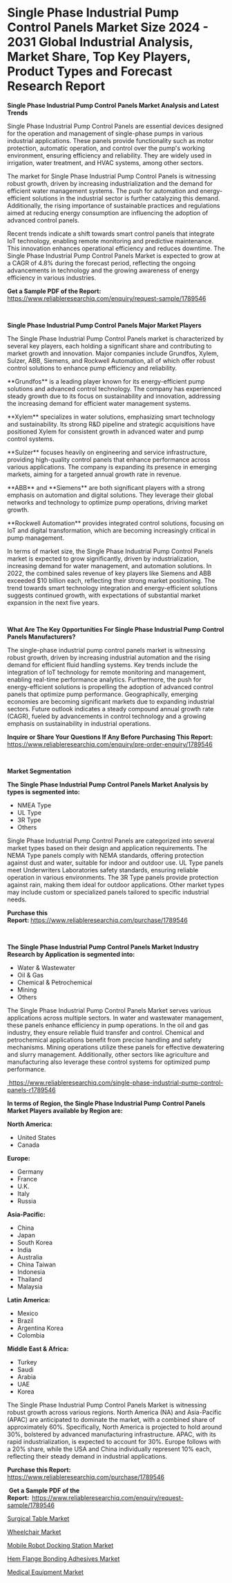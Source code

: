 <p><h1>Single Phase Industrial Pump Control Panels Market Size 2024 - 2031 Global Industrial Analysis, Market Share, Top Key Players, Product Types and Forecast Research Report</h1></p><p><strong>Single Phase Industrial Pump Control Panels Market Analysis and Latest Trends</strong></p>
<p><p>Single Phase Industrial Pump Control Panels are essential devices designed for the operation and management of single-phase pumps in various industrial applications. These panels provide functionality such as motor protection, automatic operation, and control over the pump's working environment, ensuring efficiency and reliability. They are widely used in irrigation, water treatment, and HVAC systems, among other sectors.</p><p>The market for Single Phase Industrial Pump Control Panels is witnessing robust growth, driven by increasing industrialization and the demand for efficient water management systems. The push for automation and energy-efficient solutions in the industrial sector is further catalyzing this demand. Additionally, the rising importance of sustainable practices and regulations aimed at reducing energy consumption are influencing the adoption of advanced control panels.</p><p>Recent trends indicate a shift towards smart control panels that integrate IoT technology, enabling remote monitoring and predictive maintenance. This innovation enhances operational efficiency and reduces downtime. The Single Phase Industrial Pump Control Panels Market is expected to grow at a CAGR of 4.8% during the forecast period, reflecting the ongoing advancements in technology and the growing awareness of energy efficiency in various industries.</p></p>
<p><strong>Get a Sample PDF of the Report:&nbsp;</strong> <a href="https://www.reliableresearchiq.com/enquiry/request-sample/1789546?utm_campaign=114&utm_medium=2&utm_source=Github&utm_content=ia&utm_term=20122024&utm_id=single-phase-industrial-pump-control-panels">https://www.reliableresearchiq.com/enquiry/request-sample/1789546</a></p>
<p>&nbsp;</p>
<p><strong>Single Phase Industrial Pump Control Panels Major Market Players</strong></p>
<p><p>The Single Phase Industrial Pump Control Panels market is characterized by several key players, each holding a significant share and contributing to market growth and innovation. Major companies include Grundfos, Xylem, Sulzer, ABB, Siemens, and Rockwell Automation, all of which offer robust control solutions to enhance pump efficiency and reliability.</p><p>**Grundfos** is a leading player known for its energy-efficient pump solutions and advanced control technology. The company has experienced steady growth due to its focus on sustainability and innovation, addressing the increasing demand for efficient water management systems. </p><p>**Xylem** specializes in water solutions, emphasizing smart technology and sustainability. Its strong R&D pipeline and strategic acquisitions have positioned Xylem for consistent growth in advanced water and pump control systems.</p><p>**Sulzer** focuses heavily on engineering and service infrastructure, providing high-quality control panels that enhance performance across various applications. The company is expanding its presence in emerging markets, aiming for a targeted annual growth rate in revenue.</p><p>**ABB** and **Siemens** are both significant players with a strong emphasis on automation and digital solutions. They leverage their global networks and technology to optimize pump operations, driving market growth. </p><p>**Rockwell Automation** provides integrated control solutions, focusing on IoT and digital transformation, which are becoming increasingly critical in pump management.</p><p>In terms of market size, the Single Phase Industrial Pump Control Panels market is expected to grow significantly, driven by industrialization, increasing demand for water management, and automation solutions. In 2022, the combined sales revenue of key players like Siemens and ABB exceeded $10 billion each, reflecting their strong market positioning. The trend towards smart technology integration and energy-efficient solutions suggests continued growth, with expectations of substantial market expansion in the next five years.</p></p>
<p>&nbsp;</p>
<p><strong>What Are The Key Opportunities For Single Phase Industrial Pump Control Panels Manufacturers?</strong></p>
<p><p>The single-phase industrial pump control panels market is witnessing robust growth, driven by increasing industrial automation and the rising demand for efficient fluid handling systems. Key trends include the integration of IoT technology for remote monitoring and management, enabling real-time performance analytics. Furthermore, the push for energy-efficient solutions is propelling the adoption of advanced control panels that optimize pump performance. Geographically, emerging economies are becoming significant markets due to expanding industrial sectors. Future outlook indicates a steady compound annual growth rate (CAGR), fueled by advancements in control technology and a growing emphasis on sustainability in industrial operations.</p></p>
<p><strong>Inquire or Share Your Questions If Any Before Purchasing This Report:</strong> <a href="https://www.reliableresearchiq.com/enquiry/pre-order-enquiry/1789546?utm_campaign=114&utm_medium=2&utm_source=Github&utm_content=ia&utm_term=20122024&utm_id=single-phase-industrial-pump-control-panels">https://www.reliableresearchiq.com/enquiry/pre-order-enquiry/1789546</a></p>
<p>&nbsp;</p>
<p><strong>Market Segmentation</strong></p>
<p><strong>The Single Phase Industrial Pump Control Panels Market Analysis by types is segmented into:</strong></p>
<p><ul><li>NMEA Type</li><li>UL Type</li><li>3R Type</li><li>Others</li></ul></p>
<p><p>Single Phase Industrial Pump Control Panels are categorized into several market types based on their design and application requirements. The NEMA Type panels comply with NEMA standards, offering protection against dust and water, suitable for indoor and outdoor use. UL Type panels meet Underwriters Laboratories safety standards, ensuring reliable operation in various environments. The 3R Type panels provide protection against rain, making them ideal for outdoor applications. Other market types may include custom or specialized panels tailored to specific industrial needs.</p></p>
<p><strong>Purchase this Report:&nbsp;</strong><a href="https://www.reliableresearchiq.com/purchase/1789546?utm_campaign=114&utm_medium=2&utm_source=Github&utm_content=ia&utm_term=20122024&utm_id=single-phase-industrial-pump-control-panels">https://www.reliableresearchiq.com/purchase/1789546</a></p>
<p>&nbsp;</p>
<p><strong>The Single Phase Industrial Pump Control Panels Market Industry Research by Application is segmented into:</strong></p>
<p><ul><li>Water & Wastewater</li><li>Oil & Gas</li><li>Chemical & Petrochemical</li><li>Mining</li><li>Others</li></ul></p>
<p><p>The Single Phase Industrial Pump Control Panels Market serves various applications across multiple sectors. In water and wastewater management, these panels enhance efficiency in pump operations. In the oil and gas industry, they ensure reliable fluid transfer and control. Chemical and petrochemical applications benefit from precise handling and safety mechanisms. Mining operations utilize these panels for effective dewatering and slurry management. Additionally, other sectors like agriculture and manufacturing also leverage these control systems for optimized pump performance.</p></p>
<p><a href="https://www.reliableresearchiq.com/single-phase-industrial-pump-control-panels-r1789546?utm_campaign=114&utm_medium=2&utm_source=Github&utm_content=ia&utm_term=20122024&utm_id=single-phase-industrial-pump-control-panels">&nbsp;https://www.reliableresearchiq.com/single-phase-industrial-pump-control-panels-r1789546</a></p>
<p><strong>In terms of Region, the Single Phase Industrial Pump Control Panels Market Players available by Region are:</strong></p>
<p>
    <p> <strong> North America: </strong>
        <ul>
            <li>United States</li>
            <li>Canada</li>
        </ul>
        </p> 
    <p> <strong> Europe: </strong>
        <ul>
            <li>Germany</li>
            <li>France</li>
            <li>U.K.</li>
            <li>Italy</li>
            <li>Russia</li>
        </ul>
        </p> 
    <p> <strong> Asia-Pacific: </strong>
        <ul>
            <li>China</li>
            <li>Japan</li>
            <li>South Korea</li>
            <li>India</li>
            <li>Australia</li>
            <li>China Taiwan</li>
            <li>Indonesia</li>
            <li>Thailand</li>
            <li>Malaysia</li>
        </ul>
        </p> 
    <p> <strong> Latin America: </strong>
        <ul>
            <li>Mexico</li>
            <li>Brazil</li>
            <li>Argentina Korea</li>
            <li>Colombia</li>
        </ul>
        </p> 
    <p> <strong> Middle East & Africa: </strong>
        <ul>
            <li>Turkey</li>
            <li>Saudi</li>
            <li>Arabia</li>
            <li>UAE</li>
            <li>Korea</li>
        </ul>
    </p>
    </p>
<p><p>The Single Phase Industrial Pump Control Panels Market is witnessing robust growth across various regions. North America (NA) and Asia-Pacific (APAC) are anticipated to dominate the market, with a combined share of approximately 60%. Specifically, North America is projected to hold around 30%, bolstered by advanced manufacturing infrastructure. APAC, with its rapid industrialization, is expected to account for 30%. Europe follows with a 20% share, while the USA and China individually represent 10% each, reflecting their steady demand in industrial applications.</p></p>
<p><strong>Purchase this Report: </strong><a href="https://www.reliableresearchiq.com/purchase/1789546?utm_campaign=114&utm_medium=2&utm_source=Github&utm_content=ia&utm_term=20122024&utm_id=single-phase-industrial-pump-control-panels">https://www.reliableresearchiq.com/purchase/1789546</a></p>
<p>&nbsp;<strong>Get a Sample PDF of the Report:&nbsp;&nbsp;</strong><a href="https://www.reliableresearchiq.com/enquiry/request-sample/1789546?utm_campaign=114&utm_medium=2&utm_source=Github&utm_content=ia&utm_term=20122024&utm_id=single-phase-industrial-pump-control-panels">https://www.reliableresearchiq.com/enquiry/request-sample/1789546</a></p>
<p><strong></strong></p>
<p><p><a href="https://www.linkedin.com/pulse/revenue-generation-insights-surgical-table-market-size-report-xriqf?utm_campaign=114&utm_medium=2&utm_source=Github&utm_content=ia&utm_term=20122024&utm_id=single-phase-industrial-pump-control-panels">Surgical Table Market</a></p><p><a href="https://www.linkedin.com/pulse/wheelchair-market-forecast-report-analysis-47-cagr-growth-ylraf?utm_campaign=114&utm_medium=2&utm_source=Github&utm_content=ia&utm_term=20122024&utm_id=single-phase-industrial-pump-control-panels">Wheelchair Market</a></p><p><a href="https://github.com/katherineanstey55/Market-Research-Report-List-1/blob/main/mobile-robot-docking-station-market.md?utm_campaign=114&utm_medium=2&utm_source=Github&utm_content=ia&utm_term=20122024&utm_id=single-phase-industrial-pump-control-panels">Mobile Robot Docking Station Market</a></p><p><a href="https://github.com/finselli958/Market-Research-Report-List-1/blob/main/hem-flange-bonding-adhesives-market.md?utm_campaign=114&utm_medium=2&utm_source=Github&utm_content=ia&utm_term=20122024&utm_id=single-phase-industrial-pump-control-panels">Hem Flange Bonding Adhesives Market</a></p><p><a href="https://www.linkedin.com/pulse/comprehensive-study-medical-equipment-market-projected-cagr-morff?utm_campaign=114&utm_medium=2&utm_source=Github&utm_content=ia&utm_term=20122024&utm_id=single-phase-industrial-pump-control-panels">Medical Equipment Market</a></p></p>
